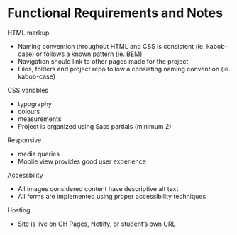 # Functional Requirements and Notes

HTML markup
  - Naming convention throughout HTML and CSS is consistent (ie. kabob-case) or follows a known pattern (ie. BEM)
  - Navigation should link to other pages made for the project
  - Files, folders and project repo follow a consisting naming convention (ie. kabob-case)

CSS variables
  - typography
  - colours
  - measurements
  - Project is organized using Sass partials (minimum 2)

Responsive
  - media queries
  - Mobile view provides good user experience

Accessbility
  - All images considered content have descriptive alt text
  - All forms are implemented using proper accessibility techniques

Hosting
  - Site is live on GH Pages, Netlify, or student’s own URL
